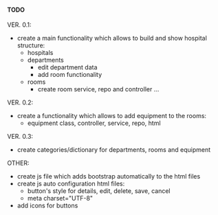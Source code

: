 #### TODO

VER. 0.1:
* create a main functionality which allows to build and show hospital structure:
    * hospitals  
    * departments  
        * edit department data  
        * add room functionality  
    * rooms  
        * create room service, repo and controller ...
    
VER. 0.2:
* create a functionality which allows to add equipment to the rooms:  
    * equipment class, controller, service, repo, html  

VER. 0.3:
* create categories/dictionary for departments, rooms and equipment  

OTHER:
* create js file which adds bootstrap automatically to the html files  
* create js auto configuration html files: 
    * button's style for details, edit, delete, save, cancel 
    * meta charset="UTF-8"  
* add icons for buttons  
